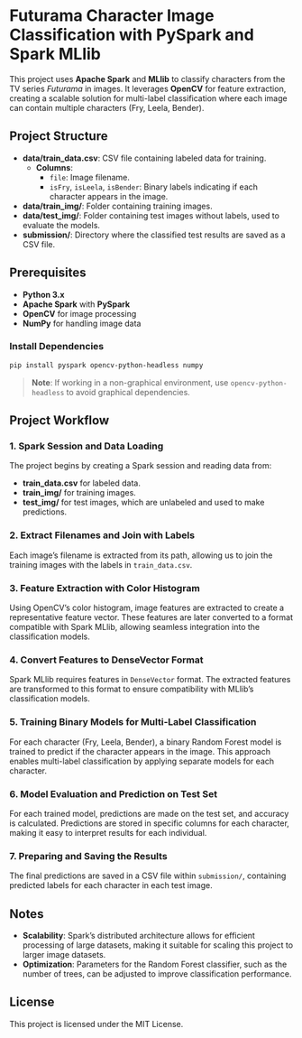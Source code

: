 
# Futurama Character Image Classification with PySpark and Spark MLlib

This project uses **Apache Spark** and **MLlib** to classify characters from the TV series *Futurama* in images. It leverages **OpenCV** for feature extraction, creating a scalable solution for multi-label classification where each image can contain multiple characters (Fry, Leela, Bender).

## Project Structure

- **data/train_data.csv**: CSV file containing labeled data for training.
  - **Columns**: 
    - `file`: Image filename.
    - `isFry`, `isLeela`, `isBender`: Binary labels indicating if each character appears in the image.
- **data/train_img/**: Folder containing training images.
- **data/test_img/**: Folder containing test images without labels, used to evaluate the models.
- **submission/**: Directory where the classified test results are saved as a CSV file.

## Prerequisites

- **Python 3.x**
- **Apache Spark** with **PySpark**
- **OpenCV** for image processing
- **NumPy** for handling image data

### Install Dependencies

```bash
pip install pyspark opencv-python-headless numpy
```

> **Note**: If working in a non-graphical environment, use `opencv-python-headless` to avoid graphical dependencies.

## Project Workflow

### 1. Spark Session and Data Loading

The project begins by creating a Spark session and reading data from:
- **train_data.csv** for labeled data.
- **train_img/** for training images.
- **test_img/** for test images, which are unlabeled and used to make predictions.

### 2. Extract Filenames and Join with Labels

Each image’s filename is extracted from its path, allowing us to join the training images with the labels in `train_data.csv`.

### 3. Feature Extraction with Color Histogram

Using OpenCV’s color histogram, image features are extracted to create a representative feature vector. These features are later converted to a format compatible with Spark MLlib, allowing seamless integration into the classification models.

### 4. Convert Features to DenseVector Format

Spark MLlib requires features in `DenseVector` format. The extracted features are transformed to this format to ensure compatibility with MLlib’s classification models.

### 5. Training Binary Models for Multi-Label Classification

For each character (Fry, Leela, Bender), a binary Random Forest model is trained to predict if the character appears in the image. This approach enables multi-label classification by applying separate models for each character.

### 6. Model Evaluation and Prediction on Test Set

For each trained model, predictions are made on the test set, and accuracy is calculated. Predictions are stored in specific columns for each character, making it easy to interpret results for each individual.

### 7. Preparing and Saving the Results

The final predictions are saved in a CSV file within `submission/`, containing predicted labels for each character in each test image.

## Notes

- **Scalability**: Spark’s distributed architecture allows for efficient processing of large datasets, making it suitable for scaling this project to larger image datasets.
- **Optimization**: Parameters for the Random Forest classifier, such as the number of trees, can be adjusted to improve classification performance.

## License

This project is licensed under the MIT License.
